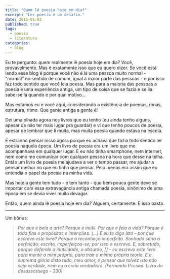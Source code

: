 ```yaml
---
title: "Quem lê poesia hoje em dia?"
excerpt: "Ler poesia é um desafio."
date: 2015-01-03
published: true
tags: 
  - poesia
  - literatura
categories:
  - blog
---
```

Eu te pergunto: quem realmente lê poesia hoje em dia? Você, provavelmente. Mas é exatamente isso que eu quero dizer. Se você está lendo esse blog é porque você não é lá uma pessoa muito normal - "normal" no sentido de comum, igual à maior parte das pessoas - e por isso faz todo sentido que você leia poesia. Mas para a maioria das pessoas a poesia é uma experiência antiga, um tipo de coisa que se fazia e se lia sabe-se lá quando e por qual motivo...
     
Mas estamos eu e você aqui, considerando a existência de poemas, rimas, estrutura, ritmo. Que gente antiga a gente é!
     
Dei uma olhada agora nos livros que eu tenho (eu ainda tenho alguns, apesar de não ter mais lugar pra guardar) e vi que tenho poucos de poesia, apesar de lembrar que li muita, mas muita poesia quando estava na escola.
     
É estranho pensar nisso agora porque eu achava que fazia todo sentido ler poesia naquela época. Um livro de poesia era um livro que me acompanhava em qualquer lugar. E eu não tinha smartphone, nem internet, nem como me comunicar com qualquer pessoa na hora que desse na telha. Então um livro de poesia me ajudava a ver o tempo passar, me ajudar a pensar melhor no que eu tinha que pensar. Pelo menos era assim que eu entendia o papel da poesia na minha vida.
     
Mas hoje a gente tem tudo - e tem tanto - que bem pouca gente deve se importar com essa extravagância antiga chamada poesia, sinônimo de uma época em se devia viver muito devagar.
     
Então, quem ainda lê poesia hoje em dia? Alguém, certamente. E isso basta.
     
---
     
Um bônus:
     
> *Por que é bela a arte? Porque é inútil. Por que é feia a vida? Porque é toda fins e propósitos e intenções. (...) 
E eu te digo isto - por que escrevo este livro? Porque o reconheço imperfeito. Sonhado seria a perfeição; escrito, imperfeiçoa-se; por isso o escrevo.
E, sobretudo, porque defendo a inutilidade, o absurdo, [] - eu escrevo este livro para mentir a mim próprio, para trair a minha própria teoria. 
E a suprema glória disto tudo, meu amor, é pensar que talvez isto não seja verdade, nem eu o creia verdadeiro. (Fernando Pessoa. Livro do desassossego - 330)*
